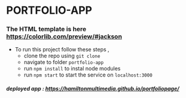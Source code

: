 # PORTFOLIO-APP 
<!-- [![Build Status](https://travis-ci.org/dbarochiya/me.svg?branch=master)](https://travis-ci.org/dbarochiya/me) -->

<!-- This is the implementaion code for the blog I have written '[How to create your portfolio website using React.js](https://medium.freecodecamp.org/portfolio-app-using-react-618814e35843)' -->

### The HTML template is here https://colorlib.com/preview/#jackson

- To run this project follow these steps , 
  - clone the repo using `git clone`
  - navigate to folder `portfolio-app`
  - run `npm install` to instal node modules
  - run `npm start` to start the service on `localhost:3000`
    
##### deployed app : https://hamiltonmultimedia.github.io/portfoliopage/
